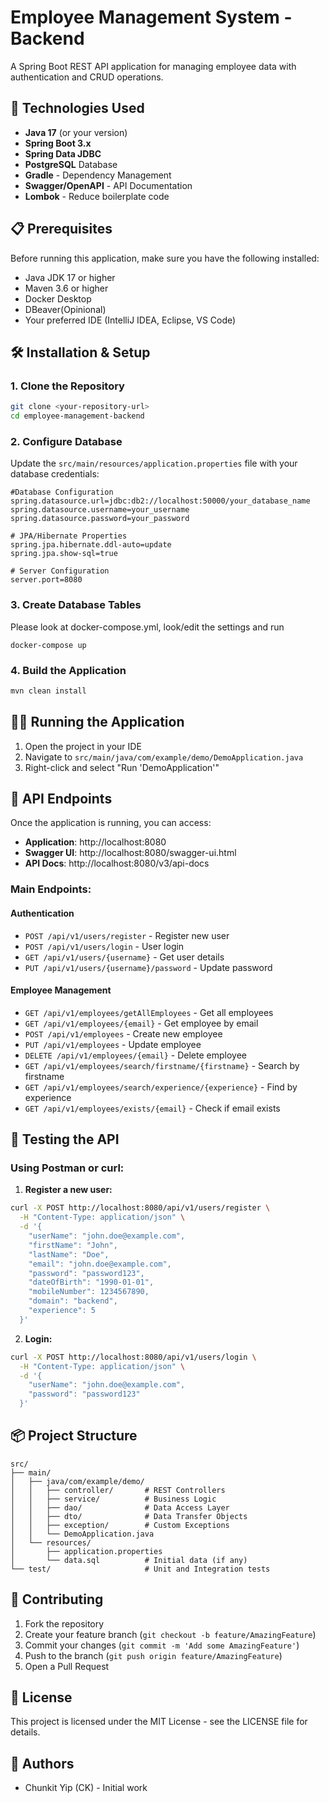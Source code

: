 # Employee Management System - Backend

A Spring Boot REST API application for managing employee data with authentication and CRUD operations.

## 🚀 Technologies Used

- **Java 17** (or your version)
- **Spring Boot 3.x**
- **Spring Data JDBC**
- **PostgreSQL** Database
- **Gradle** - Dependency Management
- **Swagger/OpenAPI** - API Documentation
- **Lombok** - Reduce boilerplate code

## 📋 Prerequisites

Before running this application, make sure you have the following installed:

- Java JDK 17 or higher
- Maven 3.6 or higher
- Docker Desktop
- DBeaver(Opinional)
- Your preferred IDE (IntelliJ IDEA, Eclipse, VS Code)

## 🛠️ Installation & Setup

### 1. Clone the Repository

```bash
git clone <your-repository-url>
cd employee-management-backend
```

### 2. Configure Database

Update the `src/main/resources/application.properties` file with your database credentials:

```properties
#Database Configuration
spring.datasource.url=jdbc:db2://localhost:50000/your_database_name
spring.datasource.username=your_username
spring.datasource.password=your_password

# JPA/Hibernate Properties
spring.jpa.hibernate.ddl-auto=update
spring.jpa.show-sql=true

# Server Configuration
server.port=8080
```

### 3. Create Database Tables

Please look at docker-compose.yml, look/edit the settings and run 
```
docker-compose up

```


### 4. Build the Application

```bash
mvn clean install
```

## 🏃‍♂️ Running the Application

1. Open the project in your IDE
2. Navigate to `src/main/java/com/example/demo/DemoApplication.java`
3. Right-click and select "Run 'DemoApplication'"

## 📡 API Endpoints

Once the application is running, you can access:

- **Application**: http://localhost:8080
- **Swagger UI**: http://localhost:8080/swagger-ui.html
- **API Docs**: http://localhost:8080/v3/api-docs

### Main Endpoints:

#### Authentication
- `POST /api/v1/users/register` - Register new user
- `POST /api/v1/users/login` - User login
- `GET /api/v1/users/{username}` - Get user details
- `PUT /api/v1/users/{username}/password` - Update password

#### Employee Management
- `GET /api/v1/employees/getAllEmployees` - Get all employees
- `GET /api/v1/employees/{email}` - Get employee by email
- `POST /api/v1/employees` - Create new employee
- `PUT /api/v1/employees` - Update employee
- `DELETE /api/v1/employees/{email}` - Delete employee
- `GET /api/v1/employees/search/firstname/{firstname}` - Search by firstname
- `GET /api/v1/employees/search/experience/{experience}` - Find by experience
- `GET /api/v1/employees/exists/{email}` - Check if email exists

## 🧪 Testing the API

### Using Postman or curl:

1. **Register a new user:**
```bash
curl -X POST http://localhost:8080/api/v1/users/register \
  -H "Content-Type: application/json" \
  -d '{
    "userName": "john.doe@example.com",
    "firstName": "John",
    "lastName": "Doe",
    "email": "john.doe@example.com",
    "password": "password123",
    "dateOfBirth": "1990-01-01",
    "mobileNumber": 1234567890,
    "domain": "backend",
    "experience": 5
  }'
```

2. **Login:**
```bash
curl -X POST http://localhost:8080/api/v1/users/login \
  -H "Content-Type: application/json" \
  -d '{
    "userName": "john.doe@example.com",
    "password": "password123"
  }'
```

## 📦 Project Structure

```
src/
├── main/
│   ├── java/com/example/demo/
│   │   ├── controller/       # REST Controllers
│   │   ├── service/          # Business Logic
│   │   ├── dao/              # Data Access Layer
│   │   ├── dto/              # Data Transfer Objects
│   │   ├── exception/        # Custom Exceptions
│   │   └── DemoApplication.java
│   └── resources/
│       ├── application.properties
│       └── data.sql          # Initial data (if any)
└── test/                     # Unit and Integration tests
```

## 🤝 Contributing

1. Fork the repository
2. Create your feature branch (`git checkout -b feature/AmazingFeature`)
3. Commit your changes (`git commit -m 'Add some AmazingFeature'`)
4. Push to the branch (`git push origin feature/AmazingFeature`)
5. Open a Pull Request

## 📄 License

This project is licensed under the MIT License - see the LICENSE file for details.

## 👥 Authors

- Chunkit Yip (CK) - Initial work
